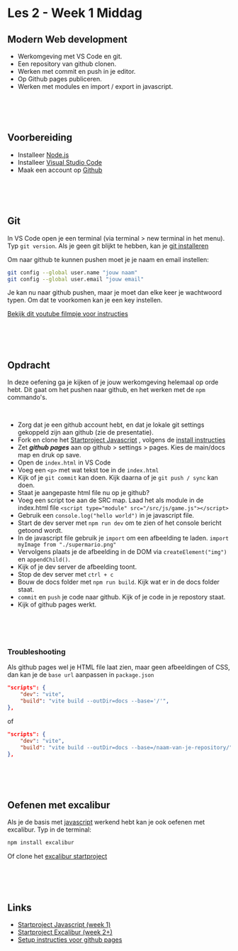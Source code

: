 # Les 2 - Week 1 Middag

## Modern Web development

- Werkomgeving met VS Code en git.
- Een repository van github clonen.
- Werken met commit en push in je editor.
- Op Github pages publiceren.
- Werken met modules en import / export in javascript.

<Br>
<Br>
<Br>

## Voorbereiding

- Installeer [Node.js](https://nodejs.org/en/download/)
- Installeer [Visual Studio Code](https://code.visualstudio.com/download)
- Maak een account op [Github](https://github.com)

<Br>
<Br>
<Br>

## Git

In VS Code open je een terminal (via terminal > new terminal in het menu). Typ `git version`. Als je geen git blijkt te hebben, kan je [git installeren](https://git-scm.com/downloads)

Om naar github te kunnen pushen moet je je naam en email instellen:
```bash
git config --global user.name "jouw naam"
git config --global user.email "jouw email"
```
Je kan nu naar github pushen, maar je moet dan elke keer je wachtwoord typen. Om dat te voorkomen kan je een key instellen.

[Bekijk dit youtube filmpje voor instructies](https://www.youtube.com/watch?v=HfTXHrWMGVY)



<Br>
<Br>
<Br>

## Opdracht

In deze oefening ga je kijken of je jouw werkomgeving helemaal op orde hebt. Dit gaat om het pushen naar github, en het werken met de `npm` commando's.

<br>

- Zorg dat je een github account hebt, en dat je lokale git settings gekoppeld zijn aan github (zie de presentatie).
- Fork en clone het [Startproject Javascript](https://github.com/HR-CMGT/prg4-javascript-2023) , volgens de [install instructies](../setup.md)
- Zet ***github pages*** aan op github > settings > pages. Kies de main/docs map en druk op save.
- Open de `index.html` in VS Code
- Voeg een `<p>` met wat tekst toe in de `index.html`
- Kijk of je `git commit` kan doen. Kijk daarna of je `git push / sync` kan doen.
- Staat je aangepaste html file nu op je github?
- Voeg een script toe aan de SRC map. Laad het als module in de index.html file `<script type="module" src="/src/js/game.js"></script>`
- Gebruik een `console.log("hello world")` in je javascript file.
- Start de dev server met `npm run dev` om te zien of het console bericht getoond wordt.
- In de javascript file gebruik je `import` om een afbeelding te laden. `import myImage from "./supermario.png"`
- Vervolgens plaats je de afbeelding in de DOM via `createElement("img")` en `appendChild()`.
- Kijk of je dev server de afbeelding toont.
- Stop de dev server met `ctrl + c`
- Bouw de docs folder met `npm run build`. Kijk wat er in de docs folder staat.
- `commit` en `push` je code naar github. Kijk of je code in je repostory staat. 
- Kijk of github pages werkt. 

<Br>
<Br>
<Br>

### Troubleshooting

Als github pages wel je HTML file laat zien, maar geen afbeeldingen of CSS, dan kan je de `base url` aanpassen in `package.json`

```json
"scripts": {
    "dev": "vite",
    "build": "vite build --outDir=docs --base='/'",
},
```
of
```json
"scripts": {
    "dev": "vite",
    "build": "vite build --outDir=docs --base=/naam-van-je-repository/",
},
```


<br><br><br>

## Oefenen met excalibur

Als je de basis met [javascript](https://github.com/HR-CMGT/prg4-javascript-2023) werkend hebt kan je ook oefenen met excalibur. Typ in de terminal:

```bash
npm install excalibur
```

Of clone het [excalibur startproject](https://github.com/HR-CMGT/prg4-startproject-2023)

<br><br><br>

## Links

- [Startproject Javascript (week 1)](https://github.com/HR-CMGT/prg4-javascript-2023)
- [Startproject Excalibur (week 2+)](https://github.com/HR-CMGT/prg4-startproject-2023)
- [Setup instructies voor github pages](./setup.md)